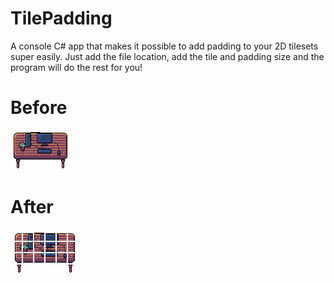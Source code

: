 # TilePadding

A console C# app that makes it possible to add padding to your 2D tilesets super easily. Just add the file location, add the tile and padding size and the program will do the rest for you! 

# Before
![Screenshot](Desk.png)

# After
![Screenshot](Desk_padded.png)
